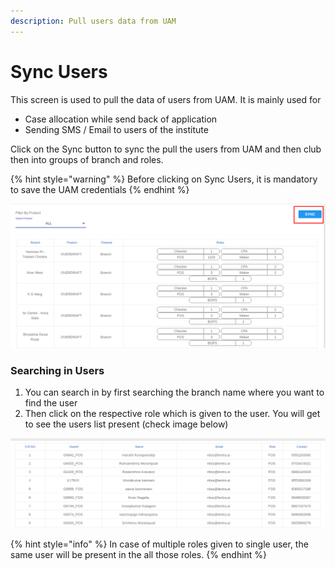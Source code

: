 ```yaml
---
description: Pull users data from UAM
---
```


# Sync Users

This screen is used to pull the data of users from UAM. It is mainly used for

* Case allocation while send back of application
* Sending SMS / Email to users of the institute

Click on the Sync button to sync the pull the users from UAM and then club then into groups of branch and roles.&#x20;

{% hint style="warning" %}
Before clicking on Sync Users,  it is mandatory to save the UAM credentials &#x20;
{% endhint %}

![](<../../.gitbook/assets/image (22).png>)

### Searching in Users

1. You can search in by first searching the branch name where you want to find the user
2. Then click on the respective role which is given to the user. You will get to see the users list present (check image below)

![](<../../.gitbook/assets/image (23).png>)

{% hint style="info" %}
In case of multiple roles given to single user, the same user will be present in the all those roles. &#x20;
{% endhint %}
